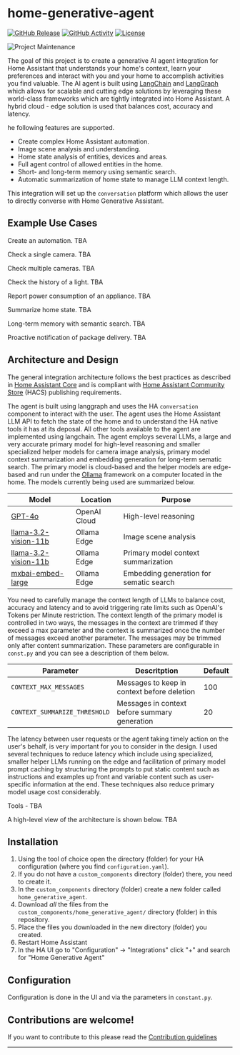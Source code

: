 # home-generative-agent

[![GitHub Release][releases-shield]][releases]
[![GitHub Activity][commits-shield]][commits]
[![License][license-shield]](LICENSE)

![Project Maintenance][maintenance-shield]

The goal of this project is to create a generative AI agent integration for Home Assistant that understands your home's context, learn your preferences and interact with you and your home to accomplish activities you find valuable. The AI agent is built using [LangChain](https://www.langchain.com/) and [LangGraph](https://www.langchain.com/langgraph) which allows for scalable and cutting edge solutions by leveraging these world-class frameworks which are tightly integrated into Home Assistant. A hybrid cloud - edge solution is used that balances cost, accuracy and latency.

he following features are supported.

- Create complex Home Assistant automation.
- Image scene analysis and understanding.
- Home state analysis of entities, devices and areas.
- Full agent control of allowed entities in the home.
- Short- and long-term memory using semantic search.
- Automatic summarization of home state to manage LLM context length.

This integration will set up the `conversation` platform which allows the user to directly converse with Home Generative Assistant.

## Example Use Cases
Create an automation.
TBA

Check a single camera.
TBA

Check multiple cameras.
TBA

Check the history of a light.
TBA

Report power consumption of an appliance.
TBA

Summarize home state.
TBA

Long-term memory with semantic search.
TBA

Proactive notification of package delivery.
TBA

## Architecture and Design
The general integration architecture follows the best practices as described in [Home Assistant Core](https://developers.home-assistant.io/docs/development_index/) and is compliant with [Home Assistant Community Store](https://www.hacs.xyz/) (HACS) publishing requirements.

The agent is built using langgraph and uses the HA `conversation` component to interact with the user. The agent uses the Home Assistant LLM API to fetch the state of the home and to understand the HA native tools it has at its deposal. All other tools available to the agent are implemented using langchain. The agent employs several LLMs, a large and very accurate primary model for high-level reasoning and smaller specialized helper models for camera image analysis, primary model context summarization and embedding generation for long-term sematic search. The primary model is cloud-based and the helper models are edge-based and run under the [Ollama](https://ollama.com/) framework on a computer located in the home. The models currently being used are summarized below.

Model | Location | Purpose
-- | -- | -- |
[GPT-4o](https://platform.openai.com/docs/models#gpt-4o) | OpenAI Cloud | High-level reasoning
[llama-3.2-vision-11b](https://ollama.com/library/llama3.2-vision) | Ollama Edge | Image scene analysis
[llama-3.2-vision-11b](https://ollama.com/library/llama3.2-vision) | Ollama Edge | Primary model context summarization
[mxbai-embed-large](https://ollama.com/library/mxbai-embed-large) | Ollama Edge | Embedding generation for sematic search

You need to carefully manage the context length of LLMs to balance cost, accuracy and latency and to avoid triggering rate limits such as OpenAI's Tokens per Minute restriction. The context length of the primary model is controlled in two ways, the messages in the context are trimmed if they exceed a max parameter and the context is summarized once the number of messages exceed another parameter. The messages may be trimmed only after content summarization. These parameters are configurable in `const.py` and you can see a description of them below.

Parameter | Descritption | Default
-- | -- | -- |
`CONTEXT_MAX_MESSAGES` |  Messages to keep in context before deletion | 100
`CONTEXT_SUMMARIZE_THRESHOLD` | Messages in context before summary generation | 20

The latency between user requests or the agent taking timely action on the user's behalf, is very important for you to consider in the design. I used several techniques to reduce latency which include using specialized, smaller helper LLMs running on the edge and facilitation of primary model prompt caching by structuring the prompts to put static content such as instructions and examples up front and variable content such as user-specific information at the end. These techniques also reduce primary model usage cost considerably.

Tools - TBA

A high-level view of the architecture is shown below.
TBA

## Installation

1. Using the tool of choice open the directory (folder) for your HA configuration (where you find `configuration.yaml`).
2. If you do not have a `custom_components` directory (folder) there, you need to create it.
3. In the `custom_components` directory (folder) create a new folder called `home_generative_agent`.
4. Download _all_ the files from the `custom_components/home_generative_agent/` directory (folder) in this repository.
4. Place the files you downloaded in the new directory (folder) you created.
6. Restart Home Assistant
7. In the HA UI go to "Configuration" -> "Integrations" click "+" and search for "Home Generative Agent"

## Configuration
Configuration is done in the UI and via the parameters in `constant.py`.

<!---->

## Contributions are welcome!

If you want to contribute to this please read the [Contribution guidelines](CONTRIBUTING.md)

***

[home_generative_agent]: https://github.com/goruck/home-generative-agent
[commits-shield]: https://img.shields.io/github/commit-activity/y/goruck/home-generative-agent.svg?style=for-the-badge
[commits]: https://github.com/goruck/home-generative-agent/commits/main
[forum-shield]: https://img.shields.io/badge/community-forum-brightgreen.svg?style=for-the-badge
[forum]: https://community.home-assistant.io/
[license-shield]: https://img.shields.io/github/license/ludeeus/integration_blueprint.svg?style=for-the-badge
[maintenance-shield]: https://img.shields.io/badge/maintainer-Lindo%20St%20Angel%20%40goruck-blue.svg?style=for-the-badge
[releases-shield]: https://img.shields.io/github/release/goruck/home_generative_agent.svg?style=for-the-badge
[releases]: https://github.com/goruck/home-generative-agent/releases
